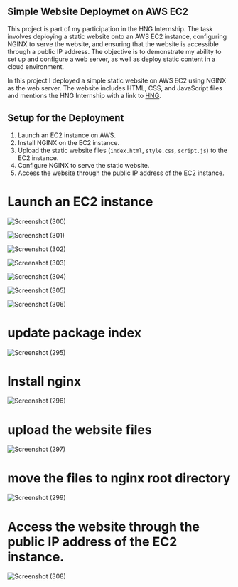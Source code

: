 ## Simple Website Deploymet on AWS EC2

This project is part of my participation in the HNG Internship. The task involves deploying a static website onto an AWS EC2 instance, configuring NGINX to serve the website, and ensuring that the website is accessible through a public IP address. The objective is to demonstrate my ability to set up and configure a web server, as well as deploy static content in a cloud environment.

In this project I deployed a simple static website on AWS EC2 using NGINX as the web server. 
The website includes HTML, CSS, and JavaScript files and mentions the HNG Internship with a link to [HNG](https://hng.tech). 


## Setup for the Deployment
1. Launch an EC2 instance on AWS.
2. Install NGINX on the EC2 instance.
3. Upload the static website files (`index.html`, `style.css`, `script.js`) to the EC2 instance.
4. Configure NGINX to serve the static website.
5. Access the website through the public IP address of the EC2 instance.

# Launch an EC2 instance 
![Screenshot (300)](https://github.com/theglad-x/Static-Website/assets/126136379/f6943209-0c34-4dc9-a2da-a95d1203f9a6)



![Screenshot (301)](https://github.com/theglad-x/Static-Website/assets/126136379/618f1ed4-e2cd-4887-a310-c07ebe1f05ce)



![Screenshot (302)](https://github.com/theglad-x/Static-Website/assets/126136379/d0bf2e77-7a7f-446d-908b-b7631f9e402a)



![Screenshot (303)](https://github.com/theglad-x/Static-Website/assets/126136379/d11a078d-fd62-425f-958d-c0a9d7c45337)


![Screenshot (304)](https://github.com/theglad-x/Static-Website/assets/126136379/ccf79dfc-8950-4c68-ba39-db681ad49c91)



![Screenshot (305)](https://github.com/theglad-x/Static-Website/assets/126136379/e965ab58-3509-413f-9448-f75c3f1b2d62)



![Screenshot (306)](https://github.com/theglad-x/Static-Website/assets/126136379/1556d60b-6e83-4073-9eb8-c2e2866c1a4b)

# update package index
![Screenshot (295)](https://github.com/theglad-x/Static-Website/assets/126136379/efd7c515-643a-4dfb-86e9-60e67b0a2ca4)

# Install nginx
![Screenshot (296)](https://github.com/theglad-x/Static-Website/assets/126136379/f189b5a5-bfdb-4151-9504-fa5aff7e7e9a)

# upload the website files
![Screenshot (297)](https://github.com/theglad-x/Static-Website/assets/126136379/406ff8cc-a9ec-4dee-a0e4-b49a5e134d71)

# move the files to nginx root directory
![Screenshot (299)](https://github.com/theglad-x/Static-Website/assets/126136379/9d49085b-6c0f-498f-afb0-df3ac1848024)

 # Access the website through the public IP address of the EC2 instance.
![Screenshot (308)](https://github.com/theglad-x/Static-Website/assets/126136379/b828e713-2501-49c6-abf9-e445c3d779a3)
